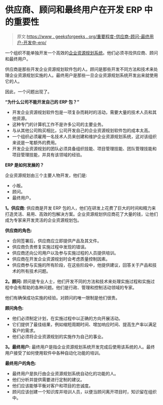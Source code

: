 # 供应商、顾问和最终用户在开发 ERP 中的重要性

> 原文:[https://www . geeksforgeeks . org/重要程度-供应商-顾问-最终用户-开发中-erp/](https://www.geeksforgeeks.org/importance-of-vendors-consultants-and-end-users-in-developing-erp/)

一个组织不能单独开发一个高效的[企业资源规划系统](https://www.geeksforgeeks.org/introduction-to-erp/)。他们必须寻找供应商、顾问和最终用户。

供应商是那些开发企业资源规划软件包的人。顾问是那些开发不同方法和技术来处理企业资源规划实施的人。最终用户是那些一旦企业资源规划系统开发出来就使用它的人。

因此，一个问题出现了。

**“为什么公司不能开发自己的 ERP 包？”**

*   开发企业资源规划软件包是一项复杂而耗时的活动，需要大量的技术人员和其他资源。
*   这种专门的计算机工作不是许多公司的主要业务。
*   与从其他公司购买相比，公司开发自己的企业资源规划软件包的成本太高。
*   一个组织必须雇用一名技术人员来创建和维护企业资源规划系统，这对该组织来说是一笔额外的费用。
*   开发企业资源规划的团队必须具备组织技能、项目管理技能、团队管理技能和项目管理技能，并具有该领域的经验。

**ERP 是如何发展的？**

企业资源规划由三个主要人物开发，他们是:

*   小贩。
*   顾问。
*   最终用户。

**1。供应商:**
供应商是开发 ERP 包的人，他们在研发上花费了巨大的时间和精力来打造灵活、易用、高效的包解决方案。企业资源规划供应商花了大量的钱，让他们成为专家来开发灵活的企业资源规划包。

**供应商的角色:**

*   合同签署后，供应商应立即提供产品及其文件。
*   供应商负责修复实施过程中发现的错误。
*   供应商还向公司用户以及参与实施过程的人员提供培训。
*   供应商在开发企业资源规划时会考虑质量控制因素。
*   供应商参与实施的所有阶段，在这些阶段中，他提供建议，回答关于产品和技术的所有技术问题。

**2。顾问:**
顾问是专业人士，他们开发不同的方法和技术来处理实施过程和实施过程中会有帮助的各种问题。他们是行政、管理和控制活动领域的专家。

他们有确保成功实施的经验。对顾问的唯一限制是他们很贵。

**顾问角色:**

*   他们必须制定计划，在实施过程中以正确的方向开展活动。
*   它们提供了最佳结果，例如缩短周期时间、增加响应时间、提高生产率以满足客户的需求。
*   他们必须将企业资源规划的实施作为自己的事业。

**3。最终用户:**
最终用户是指企业资源规划系统开发完成后使用该系统的人。最终用户接受了如何使用软件中各种自动化功能的培训。

**最终用户的角色:**

*   最终用户是执行由企业资源规划系统自动化的功能的人。
*   他们分析并提供需要进行定制的建议。
*   他们应该能够平衡对客户和项目的忠诚度。
*   顾问应该创建一个知识库并培训人员，以便当顾问离开项目时，知识留在组织中。